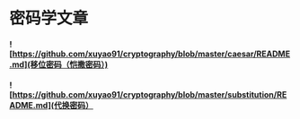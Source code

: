 # 密码学文章
#### ![https://github.com/xuyao91/cryptography/blob/master/caesar/README.md](移位密码（恺撒密码）)
#### ![https://github.com/xuyao91/cryptography/blob/master/substitution/README.md](代换密码）
